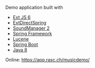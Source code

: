 Demo application built with 
  - [Ext JS 6](https://www.sencha.com/products/extjs/)
  - [ExtDirectSpring](https://github.com/ralscha/extdirectspring)
  - [SoundManager 2](http://www.schillmania.com/projects/soundmanager2/)
  - [Spring Framework](http://www.springsource.org/spring-framework)
  - [Lucene](https://lucene.apache.org/)
  - [Spring Boot](http://projects.spring.io/spring-boot/)
  - [Java 8](http://www.oracle.com/technetwork/java/javase/overview/index.html)

Online: https://app.rasc.ch/musicdemo/